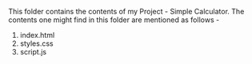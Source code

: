 This folder contains the contents of my Project - Simple Calculator. 
The contents one might find in this folder are mentioned as follows -
1) index.html
2) styles.css
3) script.js
